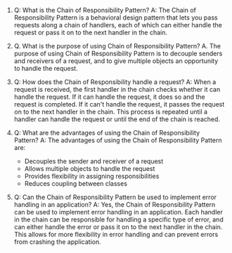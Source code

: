 

1. Q: What is the Chain of Responsibility Pattern?
   A: The Chain of Responsibility Pattern is a behavioral design pattern that lets you pass requests along a chain of handlers, each of which can either handle the request or pass it on to the next handler in the chain.

2. Q. What is the purpose of using Chain of Responsibility Pattern?
   A. The purpose of using Chain of Responsibility Pattern is to decouple senders and receivers of a request, and to give multiple objects an opportunity to handle the request.

3. Q: How does the Chain of Responsibility handle a request?
   A: When a request is received, the first handler in the chain checks whether it can handle the request. If it can handle the request, it does so and the request is completed. If it can't handle the request, it passes the request on to the next handler in the chain. This process is repeated until a handler can handle the request or until the end of the chain is reached.

4. Q: What are the advantages of using the Chain of Responsibility Pattern?
   A: The advantages of using the Chain of Responsibility Pattern are:
   - Decouples the sender and receiver of a request
   - Allows multiple objects to handle the request
   - Provides flexibility in assigning responsibilities
   - Reduces coupling between classes

5. Q: Can the Chain of Responsibility Pattern be used to implement error handling in an application?
   A: Yes, the Chain of Responsibility Pattern can be used to implement error handling in an application. Each handler in the chain can be responsible for handling a specific type of error, and can either handle the error or pass it on to the next handler in the chain. This allows for more flexibility in error handling and can prevent errors from crashing the application.